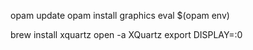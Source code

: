 opam update
opam install graphics
eval $(opam env)

brew install xquartz
open -a XQuartz
export DISPLAY=:0